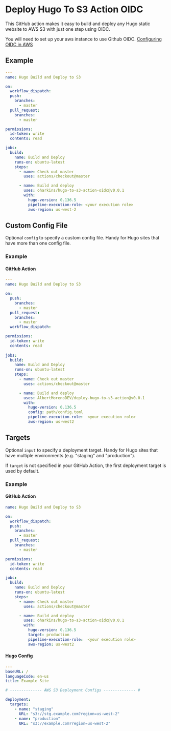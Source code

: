 # Deploy Hugo To S3 Action OIDC

This GitHub action makes it easy to build and deploy any Hugo static website to AWS S3 with just one step using OIDC.

You will need to set up your aws instance to use Github OIDC.
[Configuring OIDC in AWS](https://docs.github.com/en/actions/security-for-github-actions/security-hardening-your-deployments/configuring-openid-connect-in-amazon-web-services)


## Example

```yaml
---
name: Hugo Build and Deploy to S3

on:
  workflow_dispatch:
  push:
    branches:
      - master
  pull_request:
    branches:
      - master

permissions:
  id-token: write
  contents: read

jobs:
  build:
    name: Build and Deploy
    runs-on: ubuntu-latest
    steps:
      - name: Check out master
        uses: actions/checkout@master

      - name: Build and deploy
        uses: oharkins/hugo-to-s3-action-oidc@v0.0.1
        with:
          hugo-version: 0.136.5
          pipeline-execution-role: <your execution role>
          aws-region: us-west-2
```

## Custom Config File

Optional `config` to specify a custom config file. Handy for Hugo sites that have more than one config file.

### Example

#### GitHub Action

```yaml
---
name: Hugo Build and Deploy to S3

on:
  push:
    branches:
      - master
  pull_request:
    branches:
      - master
  workflow_dispatch:

permissions:
  id-token: write
  contents: read
  
jobs:
  build:
    name: Build and Deploy
    runs-on: ubuntu-latest
    steps:
      - name: Check out master
        uses: actions/checkout@master

      - name: Build and deploy
        uses: AlbertMorenoDEV/deploy-hugo-to-s3-action@v0.0.1
        with:
          hugo-version: 0.136.5
          config: path/config.toml
          pipeline-execution-role:  <your execution role>
          aws-region: us-west2
```

## Targets

Optional `input` to specify a deployment target. Handy for Hugo sites that have multiple environments (e.g. "staging" and "production").

If `target` is not specified in your GitHub Action, the first deployment target is used by default.

### Example

#### GitHub Action

```yaml
name: Hugo Build and Deploy to S3

on:
  workflow_dispatch:
  push:
    branches:
      - master
  pull_request:
    branches:
      - master

permissions:
  id-token: write
  contents: read

jobs:
  build:
    name: Build and Deploy
    runs-on: ubuntu-latest
    steps:
      - name: Check out master
        uses: actions/checkout@master

      - name: Build and deploy
        uses: oharkins/hugo-to-s3-action-oidc@v0.0.1
        with:
          hugo-version: 0.136.5
          target: production
          pipeline-execution-role:  <your execution role>
          aws-region: us-west2
```

#### Hugo Config

```yaml
---
baseURL: /
languageCode: en-us
title: Example Site

# -------------- AWS S3 Deployment Configs -------------- #

deployment:
  targets:
    - name: "staging"
      URL: "s3://stg.example.com?region=us-west-2"
    - name: "production"
      URL: "s3://example.com?region=us-west-2"
```